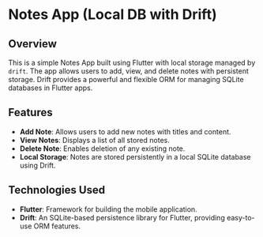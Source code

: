 # Notes App (Local DB with Drift)

## Overview

This is a simple Notes App built using Flutter with local storage managed by `drift`. The app allows users to add, view, and delete notes with persistent storage. Drift provides a powerful and flexible ORM for managing SQLite databases in Flutter apps.

## Features

* **Add Note**: Allows users to add new notes with titles and content.
* **View Notes**: Displays a list of all stored notes.
* **Delete Note**: Enables deletion of any existing note.
* **Local Storage**: Notes are stored persistently in a local SQLite database using Drift.

## Technologies Used

* **Flutter**: Framework for building the mobile application.
* **Drift**: An SQLite-based persistence library for Flutter, providing easy-to-use ORM features.
